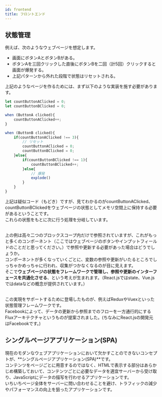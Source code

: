 ```yaml
---
id: frontend
title: フロントエンド
---
```


## 状態管理
例えば、次のようなウェブページを想定します。  

- 画面にボタンAとボタンBがある。
- ボタンAを三回クリックした直後にボタンBを二回（計5回）クリックすると画面が爆発する。
- 上記パターンから外れた段階で状態はリセットされる。

上記のようなページを作るためには、まず以下のような実装を施す必要があります。

``` javascript
let countButtonAClicked = 0;
let countButtonBClicked = 0;

when (ButtonA clicked){
    countButtonAClicked++;
}

when (ButtonB clicked){
    if(countButtonAClicked !== 3){
        // リセット
        countButtonAClicked = 0;
        countButtonBClicked = 0;
    }else{
        if(countButtonBClicked !== 1){
            countButtonBClicked++;
        }else{
            // 爆発
            explode()
        }
    }
}

```

上記は疑似コード（もどき）ですが、見てわかるのがcountButtonAClicked、countButtonBClickedをウェブページの状態としてメモリ空間上に保持する必要があるということです。  
これらの状態をもとに次に行う処理を分岐しています。  
<br />


上の例は高々二つのブロックスコープ内だけで参照されていますが、これがもっと多くのコンポーネント（ここではウェブページのボタンやインプットフィールドのことだと思ってください。）で参照や更新する必要があった場合はどうでしょうか。  
コンポーネントが多くなっていくごとに、変数の参照や更新がいたるところでしっちゃかめっちゃに行われ、収集がつかなくなるのが目に見えます。  
そこで**ウェブページの状態をフレームワークで管理し、参照や更新のインターフェースを共通化させる**、という考えが生まれます。（React.jsではstate、Vue.jsではdataなどの概念が提供されています。）  
<br />

この実現をサポートするために登場したものが、例えばReduxやVuexといった状態管理フレームワークです。  
Facebookによって、データの更新から参照までのフローを一方通行的にするFluxアーキテクチャというものが提案されました。(ちなみにReact.jsの開発元はFacebookです。)  

## シングルページアプリケーション(SPA)
現在のモダンなウェブアプリケーションにおいて欠かすことのできないコンセプトが、**シングルページアプリケーション(SPA)**です。  
コンテンツをページごとに用意するのではなく、HTMLで表示する部分はあらかじめ構築しておいて、コンテンツごとに必要なデータを適宜サーバーから受け取り、JavaScriptにデータの描写を行わせるアプリケーションです。  
いちいちページ全体をサーバーに問い合わせることを避け、トラフィックの減少やパフォーマンスの向上を狙ったアプリケーションです。  
